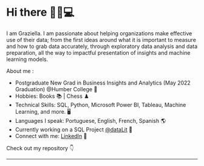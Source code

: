 # Hi there 👋👩💻

I am Graziella. I am passionate about helping organizations make effective use of their data; from the first ideas around what it is important to measure and how to grab data accurately, through exploratory data analysis and data preparation, all the way to impactful presentation of insights and machine learning models.  

About me :
- Postgraduate New Grad in Business Insights and Analytics (May 2022 Graduation) @Humber College :star2:
- Hobbies: Books :books: | Chess :chess_pawn:
- Technical Skills: SQL, Python, Microsoft Power BI, Tableau, Machine Learning, and more. 🖥️
- Languages I speak: Portuguese, English, French, Spanish :earth_americas:
- Currently working on a SQL Project <a href="https://www.getdatalit.com/" target = "_blank">@dataLit</a>   :thought_balloon:
- Connect with me: <a href="https://www.linkedin.com/in/grazielladall/" target = "_blank">LinkedIn</a> 💼

Check out my repository :point_down:


------------------------------------------------------------------------------------------------------	



<!---
grazielladall/grazielladall is a ✨ special ✨ repository because its `README.md` (this file) appears on your GitHub profile.
You can click the Preview link to take a look at your changes.
--->
